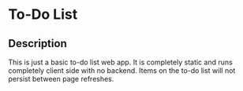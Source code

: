 # To-Do List

## Description

This is just a basic to-do list web app. It is completely static and runs completely client side with no backend. Items on the to-do list will not persist between page refreshes.
